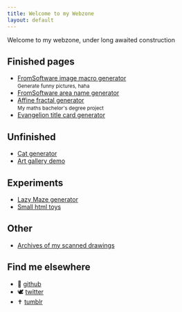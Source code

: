 ```yaml
---
title: Welcome to my Webzone
layout: default
---
```


Welcome to my webzone, under long awaited construction

## Finished pages
* [FromSoftware image macro generator](/new-area/image-creator)
    <br><small>Generate funny pictures, haha</small>
* [FromSoftware area name generator](/new-area)
* [Affine fractal generator](/fractal)
    <br><small>My maths bachelor's degree project</small>
* [Evangelion title card generator](/evangelion)

## Unfinished
* [Cat generator](/cat-generator)
* [Art gallery demo](/gallery)

## Experiments
* [Lazy Maze generator](/lazy-maze)
* [Small html toys](/toys)

## Other
* [Archives of my scanned drawings](/scan-archives)

## Find me elsewhere
* 🐙 [github](https://github.com/sibert-aerts)
* 🕊 [twitter](https://twitter.com/rezuaq)
* ✝ [tumblr](https://rezuaq.tumblr.com)
